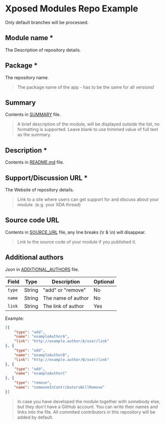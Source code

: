# Xposed Modules Repo Example

Only default branches will be processed.

## Module name *

The Description of repository details.

## Package *

The repository name.

> The package name of the app - has to be the same for all versions!

## Summary

Contents in [SUMMARY](SUMMARY) file.

> A brief description of the module, will be displayed outside the list, no formatting is supported.
> Leave blank to use trimmed value of full text as the summary.

## Description *

Contents in [README.md](README.md) file.

## Support/Discussion URL *

The Website of repository details.

> Link to a site where users can get support for and discuss about your module. (e.g. your XDA thread)

## Source code URL

Contents in [SOURCE_URL](SOURCE_URL) file, any line breaks (\r & \n) will disappear.

> Link to the source code of your module if you published it.

## Additional authors

Json in [ADDITIONAL_AUTHORS](ADDITIONAL_AUTHORS) file.

|  Field  |  Type  |  Description  |  Optional  |
|  ----  |  ----  |  ----  |  ----  |
| `type`  | String |  "add" or "remove"  |  No  |
| `name`  | String |  The name of author  |  No  |
| `link`  | String |  The link of author  |  Yes  |

Example: 
```json
[{
	"type": "add",
	"name": "exampleAuthorA",
	"link": "http://example.author/A/user/link"
}, {
	"type": "add",
	"name": "exampleAuthorB",
	"link": "http://example.author/B/user/link"
}, {
	"type": "add",
	"name": "exampleAuthorC"
}, {
	"type": "remove",
	"name": "someoneInContributorsWillRemove"
}]
```

> In case you have developed the module together with somebody else, but they don't have a GitHub account. You can write their names and links into the file.
> All commited contributors in this repository will be added by default.
